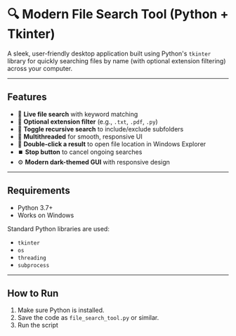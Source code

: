 # 🔍 Modern File Search Tool (Python + Tkinter)

A sleek, user-friendly desktop application built using Python's `tkinter` library for quickly searching files by name (with optional extension filtering) across your computer.

---

## Features

- 🔎 **Live file search** with keyword matching
- 📂 **Optional extension filter** (e.g., `.txt`, `.pdf`, `.py`)
- 📁 **Toggle recursive search** to include/exclude subfolders
- 🚀 **Multithreaded** for smooth, responsive UI
- 📄 **Double-click a result** to open file location in Windows Explorer
- ⏹️ **Stop button** to cancel ongoing searches
- ⚙️ **Modern dark-themed GUI** with responsive design

---

## Requirements

- Python 3.7+
- Works on Windows

Standard Python libraries are used:
- `tkinter`
- `os`
- `threading`
- `subprocess`

---

## How to Run

1. Make sure Python is installed.
2. Save the code as `file_search_tool.py` or similar.
3. Run the script

